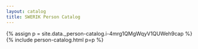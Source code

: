 ```yaml
---
layout: catalog
title: SWERIK Person Catalog
---
```

{% assign p = site.data._person-catalog.i-4mrg1QMgWqyV1QUWeh9cap %}
{% include person-catalog.html p=p %}

